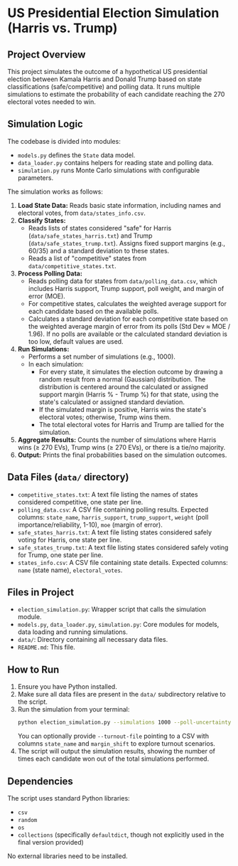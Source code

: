 # US Presidential Election Simulation (Harris vs. Trump)

## Project Overview

This project simulates the outcome of a hypothetical US presidential election between Kamala Harris and Donald Trump based on state classifications (safe/competitive) and polling data. It runs multiple simulations to estimate the probability of each candidate reaching the 270 electoral votes needed to win.

## Simulation Logic

The codebase is divided into modules:

* `models.py` defines the `State` data model.
* `data_loader.py` contains helpers for reading state and polling data.
* `simulation.py` runs Monte Carlo simulations with configurable parameters.

The simulation works as follows:

1.  **Load State Data:** Reads basic state information, including names and electoral votes, from `data/states_info.csv`.
2.  **Classify States:**
    * Reads lists of states considered "safe" for Harris (`data/safe_states_harris.txt`) and Trump (`data/safe_states_trump.txt`). Assigns fixed support margins (e.g., 60/35) and a standard deviation to these states.
    * Reads a list of "competitive" states from `data/competitive_states.txt`.
3.  **Process Polling Data:**
    * Reads polling data for states from `data/polling_data.csv`, which includes Harris support, Trump support, poll weight, and margin of error (MOE).
    * For competitive states, calculates the weighted average support for each candidate based on the available polls.
    * Calculates a standard deviation for each competitive state based on the weighted average margin of error from its polls (Std Dev ≈ MOE / 1.96). If no polls are available or the calculated standard deviation is too low, default values are used.
4.  **Run Simulations:**
    * Performs a set number of simulations (e.g., 1000).
    * In each simulation:
        * For every state, it simulates the election outcome by drawing a random result from a normal (Gaussian) distribution. The distribution is centered around the calculated or assigned support margin (Harris % - Trump %) for that state, using the state's calculated or assigned standard deviation.
        * If the simulated margin is positive, Harris wins the state's electoral votes; otherwise, Trump wins them.
        * The total electoral votes for Harris and Trump are tallied for the simulation.
5.  **Aggregate Results:** Counts the number of simulations where Harris wins (≥ 270 EVs), Trump wins (≥ 270 EVs), or there is a tie/no majority.
6.  **Output:** Prints the final probabilities based on the simulation outcomes.

## Data Files (`data/` directory)

* `competitive_states.txt`: A text file listing the names of states considered competitive, one state per line.
* `polling_data.csv`: A CSV file containing polling results. Expected columns: `state_name`, `harris_support`, `trump_support`, `weight` (poll importance/reliability, 1-10), `moe` (margin of error).
* `safe_states_harris.txt`: A text file listing states considered safely voting for Harris, one state per line.
* `safe_states_trump.txt`: A text file listing states considered safely voting for Trump, one state per line.
* `states_info.csv`: A CSV file containing state details. Expected columns: `name` (state name), `electoral_votes`.

## Files in Project

* `election_simulation.py`: Wrapper script that calls the simulation module.
* `models.py`, `data_loader.py`, `simulation.py`: Core modules for models, data loading and running simulations.
* `data/`: Directory containing all necessary data files.
* `README.md`: This file.

## How to Run

1.  Ensure you have Python installed.
2.  Make sure all data files are present in the `data/` subdirectory relative to the script.
3.  Run the simulation from your terminal:
    ```bash
    python election_simulation.py --simulations 1000 --poll-uncertainty 1.0
    ```
    You can optionally provide `--turnout-file` pointing to a CSV with columns `state_name` and `margin_shift` to explore turnout scenarios.
4.  The script will output the simulation results, showing the number of times each candidate won out of the total simulations performed.

## Dependencies

The script uses standard Python libraries:
* `csv`
* `random`
* `os`
* `collections` (specifically `defaultdict`, though not explicitly used in the final version provided)

No external libraries need to be installed.
